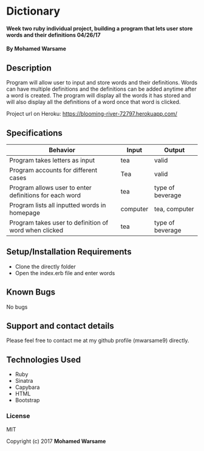 # Dictionary

#### Week two ruby individual project, building a program that lets user store words and their definitions 04/26/17

#### By Mohamed Warsame

## Description

Program will allow user to input and store words and their definitions. Words can have multiple definitions and the definitions can be added anytime after a word is created. The program will display all the words it has stored and will also display all the definitions of a word once that word is clicked.

Project url on Heroku: https://blooming-river-72797.herokuapp.com/

## Specifications

| Behavior | Input | Output |
|----------|-------|--------|
| Program takes letters as input | tea | valid |
| Program accounts for different cases | Tea | valid |
| Program allows user to enter definitions for each word | tea | type of beverage |
| Program lists all inputted words in homepage | computer | tea, computer|
| Program takes user to definition of word when clicked | tea | type of beverage |

## Setup/Installation Requirements

* Clone the directly folder
* Open the index.erb file and enter words

## Known Bugs

No bugs

## Support and contact details

Please feel free to contact me at my github profile (mwarsame9) directly.

## Technologies Used

* Ruby
* Sinatra
* Capybara
* HTML
* Bootstrap


### License

MIT

Copyright (c) 2017 **Mohamed Warsame**
